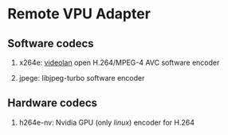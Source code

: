 # Remote VPU Adapter

## Software codecs

1. x264e: [videolan](videolan.org) open H.264/MPEG-4 AVC software encoder

2. jpege: libjpeg-turbo software encoder

## Hardware codecs

1. h264e-nv: Nvidia GPU (only _linux_) encoder for H.264
